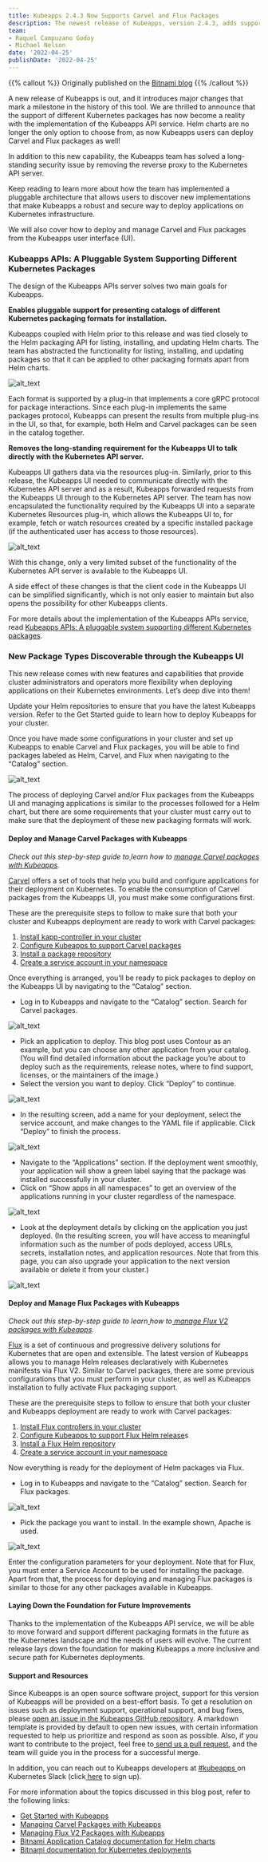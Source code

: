 ```yaml
---
title: Kubeapps 2.4.3 Now Supports Carvel and Flux Packages
description: The newest release of Kubeapps, version 2.4.3, adds support for Carvel and Flux packages, no longer making Helm charts the only option to choose from
team:
- Raquel Campuzano Godoy
- Michael Nelson
date: '2022-04-25'
publishDate: '2022-04-25'
---
```


{{% callout %}}
Originally published on the [Bitnami blog](https://blog.bitnami.com/2022/03/kubeapps-243-now-supports-for-carvel-and-flux.html)
{{% /callout %}}

A new release of Kubeapps is out, and it introduces major changes that mark a milestone in the history of this tool. We are thrilled to announce that the support of different Kubernetes packages has now become a reality with the implementation of the Kubeapps API service. Helm charts are no longer the only option to choose from, as now Kubeapps users can deploy Carvel and Flux packages as well! 

In addition to this new capability, the Kubeapps team has solved a long-standing security issue by removing the reverse proxy to the Kubernetes API server. 

Keep reading to learn more about how the team has implemented a pluggable architecture that allows users to discover new implementations that make Kubeapps a robust and secure way to deploy applications on Kubernetes infrastructure. 

We will also cover how to deploy and manage Carvel and Flux packages from the Kubeapps user interface (UI). 


### Kubeapps APIs: A Pluggable System Supporting Different Kubernetes Packages 

The design of the Kubeapps APIs server solves two main goals for Kubeapps. 

**Enables pluggable support for presenting catalogs of different Kubernetes packaging formats for installation.**

Kubeapps coupled with Helm prior to this release and was tied closely to the Helm packaging API for listing, installing, and updating Helm charts. The team has abstracted the functionality for listing, installing, and updating packages so that it can be applied to other packaging formats apart from Helm charts. 

![alt_text](images/image1.png "image_tooltip")


Each format is supported by a plug-in that implements a core gRPC protocol for package interactions. Since each plug-in implements the same packages protocol, Kubeapps can present the results from multiple plug-ins in the UI, so that, for example, both Helm and Carvel packages can be seen in the catalog together. 

**Removes the long-standing requirement for the Kubeapps UI to talk directly with the Kubernetes API server.**

Kubeapps UI gathers data via the resources plug-in. Similarly, prior to this release, the Kubeapps UI needed to communicate directly with the Kubernetes API server and as a result, Kubeapps forwarded requests from the Kubeapps UI through to the Kubernetes API server. The team has now encapsulated the functionality required by the Kubeapps UI into a separate Kubernetes Resources plug-in, which allows the Kubeapps UI to, for example, fetch or watch resources created by a specific installed package (if the authenticated user has access to those resources). 

![alt_text](images/image2.png "image_tooltip")

With this change, only a very limited subset of the functionality of the Kubernetes API server is available to the Kubeapps UI. 

A side effect of these changes is that the client code in the Kubeapps UI can be simplified significantly, which is not only easier to maintain but also opens the possibility for other Kubeapps clients. 

For more details about the implementation of the Kubeapps APIs service, read [Kubeapps APIs: A pluggable system supporting different Kubernetes packages](https://liveandletlearn.net/post/kubeapps-apis-kubernetes-packages/). 


### New Package Types Discoverable through the Kubeapps UI 

This new release comes with new features and capabilities that provide cluster administrators and operators more flexibility when deploying applications on their Kubernetes environments. Let’s deep dive into them! 

Update your Helm repositories to ensure that you have the latest Kubeapps version. Refer to the Get Started guide to learn how to deploy Kubeapps for your cluster. 

Once you have made some configurations in your cluster and set up Kubeapps to enable Carvel and Flux packages, you will be able to find packages labeled as Helm, Carvel, and Flux when navigating to the “Catalog” section. 

![alt_text](images/image3.png "image_tooltip")

The process of deploying Carvel and/or Flux packages from the Kubeapps UI and managing applications is similar to the processes followed for a Helm chart, but there are some requirements that your cluster must carry out to make sure that the deployment of these new packaging formats will work. 

#### Deploy and Manage Carvel Packages with Kubeapps 

_Check out this step-by-step guide to[ ](https://github.com/vmware-tanzu/kubeapps/blob/main/docs/tutorials/managing-carvel-packages.md)learn how to [manage Carvel packages with Kubeapps](https://github.com/vmware-tanzu/kubeapps/blob/main/docs/tutorials/managing-carvel-packages.md)._

[Carvel](https://carvel.dev/) offers a set of tools that help you build and configure applications for their deployment on Kubernetes. To enable the consumption of Carvel packages from the Kubeapps UI, you must make some configurations first. 

These are the prerequisite steps to follow to make sure that both your cluster and Kubeapps deployment are ready to work with Carvel packages: 

1. [Install kapp-controller in your cluster ](https://github.com/vmware-tanzu/kubeapps/blob/main/docs/tutorials/managing-carvel-packages.md#installing-kapp-controller-in-your-cluster)
2. [Configure Kubeapps to support Carvel packages ](https://github.com/vmware-tanzu/kubeapps/blob/main/docs/tutorials/managing-carvel-packages.md#configuring-kubeapps-to-support-carvel-packages)
3. [Install a package repository ](https://github.com/vmware-tanzu/kubeapps/blob/main/docs/tutorials/managing-carvel-packages.md#installing-a-package-repository)
4. [Create a service account in your namespace ](https://github.com/vmware-tanzu/kubeapps/blob/main/docs/tutorials/managing-carvel-packages.md#creating-a-service-account)

Once everything is arranged, you’ll be ready to pick packages to deploy on the Kubeapps UI by navigating to the “Catalog” section. 

* Log in to Kubeapps and navigate to the “Catalog” section. Search for Carvel packages. 

![alt_text](images/image4.png "image_tooltip")

* Pick an application to deploy. This blog post uses Contour as an example, but you can choose any other application from your catalog. (You will find detailed information about the package you’re about to deploy such as the requirements, release notes, where to find support, licenses, or the maintainers of the image.) 
* Select the version you want to deploy. Click “Deploy” to continue.

![alt_text](images/image5.png "image_tooltip")

* In the resulting screen, add a name for your deployment, select the service account, and make changes to the YAML file if applicable. Click “Deploy” to finish the process. 

![alt_text](images/image6.png "image_tooltip")

* Navigate to the “Applications” section. If the deployment went smoothly, your application will show a green label saying that the package was installed successfully in your cluster. 
* Click on “Show apps in all namespaces” to get an overview of the applications running in your cluster regardless of the namespace. 

![alt_text](images/image7.png "image_tooltip")

* Look at the deployment details by clicking on the application you just deployed. (In the resulting screen, you will have access to meaningful information such as the number of pods deployed, access URLs, secrets, installation notes, and application resources. Note that from this page, you can also upgrade your application to the next version available or delete it from your cluster.)

![alt_text](images/image8.png "image_tooltip")

#### Deploy and Manage Flux Packages with Kubeapps 

_Check out this step-by-step guide to learn[ ](https://github.com/vmware-tanzu/kubeapps/blob/main/docs/tutorials/managing-flux-packages.md)how to[ manage Flux V2 packages with Kubeapps](https://github.com/vmware-tanzu/kubeapps/blob/main/docs/tutorials/managing-flux-packages.md).[ ](https://github.com/vmware-tanzu/kubeapps/blob/main/docs/tutorials/managing-flux-packages.md)_

[Flux](https://fluxcd.io/) is a set of continuous and progressive delivery solutions for Kubernetes that are open and extensible. The latest version of Kubeapps allows you to manage Helm releases declaratively with Kubernetes manifests via Flux V2. Similar to Carvel packages, there are some previous configurations that you must perform in your cluster, as well as Kubeapps installation to fully activate Flux packaging support. 

These are the prerequisite steps to follow to ensure that both your cluster and Kubeapps deployment are ready to work with Carvel packages: 

1. [Install Flux controllers in your cluster ](https://github.com/vmware-tanzu/kubeapps/blob/main/docs/tutorials/managing-flux-packages.md#installing-the-flux-controllers-in-your-cluster)
2. [Configure Kubeapps to support Flux Helm release](https://github.com/vmware-tanzu/kubeapps/blob/main/docs/tutorials/managing-flux-packages.md#configuring-kubeapps-to-support-flux-helm-releases)s 
3. [Install a Flux Helm repository ](https://github.com/vmware-tanzu/kubeapps/blob/main/docs/tutorials/managing-flux-packages.md#installing-a-helm-repository)
4. [Create a service account in your namespace ](https://github.com/vmware-tanzu/kubeapps/blob/main/docs/tutorials/managing-flux-packages.md#creating-a-service-account)

Now everything is ready for the deployment of Helm packages via Flux. 

* Log in to Kubeapps and navigate to the “Catalog” section. Search for Flux packages.

![alt_text](images/image9.png "image_tooltip")

* Pick the package you want to install. In the example shown, Apache is used.

![alt_text](images/image10.png "image_tooltip")

Enter the configuration parameters for your deployment. Note that for Flux, you must enter a Service Account to be used for installing the package. Apart from that, the process for deploying and managing Flux packages is similar to those for any other packages available in Kubeapps.  


#### Laying Down the Foundation for Future Improvements 

Thanks to the implementation of the Kubeapps API service, we will be able to move forward and support different packaging formats in the future as the Kubernetes landscape and the needs of users will evolve. The current release lays down the foundation for making Kubeapps a more inclusive and secure path for Kubernetes deployments. 


#### Support and Resources  

Since Kubeapps is an open source software project, support for this version of Kubeapps will be provided on a best-effort basis. To get a resolution on issues such as deployment support, operational support, and bug fixes, please [open an issue in the Kubeapps GitHub repository](https://github.com/kubeapps/kubeapps/issues). A markdown template is provided by default to open new issues, with certain information requested to help us prioritize and respond as soon as possible. Also, if you want to contribute to the project, feel free to[ send us a pull request](https://github.com/kubeapps/kubeapps/pulls), and the team will guide you in the process for a successful merge. 

In addition, you can reach out to Kubeapps developers at [#kubeapps ](https://kubernetes.slack.com/messages/kubeapps)on Kubernetes Slack (click[ here](http://slack.k8s.io/) to sign up). 

For more information about the topics discussed in this blog post, refer to the following links: 



* [Get Started with Kubeapps ](https://github.com/kubeapps/kubeapps/blob/main/docs/user/getting-started.md)
* [Managing Carvel Packages with Kubeapps ](https://github.com/vmware-tanzu/kubeapps/blob/main/docs/tutorials/managing-flux-packages.md)
* [Managing Flux V2 Packages with Kubeapps ](https://github.com/vmware-tanzu/kubeapps/blob/main/docs/tutorials/managing-flux-packages.md)
* [Bitnami Application Catalog documentation for Helm charts ](https://docs.bitnami.com/kubernetes/apps/)
* [Bitnami documentation for Kubernetes deployments ](https://docs.bitnami.com/tutorials/)